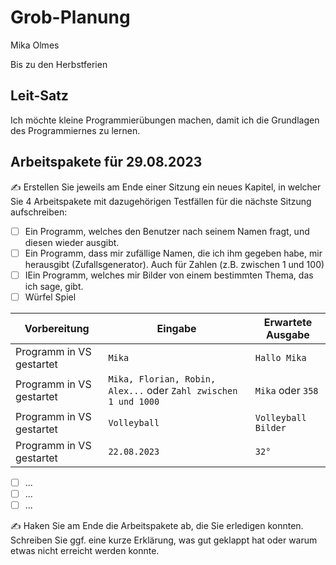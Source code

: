 # Grob-Planung

Mika Olmes

Bis zu den Herbstferien

## Leit-Satz

Ich möchte kleine Programmierübungen machen, damit ich die Grundlagen des Programmiernes zu lernen.

## Arbeitspakete für 29.08.2023

✍️ Erstellen Sie jeweils am Ende einer Sitzung ein neues Kapitel, in welcher Sie 4 Arbeitspakete mit dazugehörigen Testfällen für die nächste Sitzung aufschreiben:

- [ ] Ein Programm, welches den Benutzer nach seinem Namen fragt, und diesen wieder ausgibt.
- [ ] Ein Programm, dass mir zufällige Namen, die ich ihm gegeben habe, mir herausgibt  (Zufallsgenerator). Auch für Zahlen (z.B. zwischen 1 und 100)
- [ ] IEin Programm, welches mir Bilder von einem bestimmten Thema, das ich sage, gibt.
- [ ] Würfel Spiel

| Vorbereitung             | Eingabe                                                         | Erwartete Ausgabe   |
| ------------------------ | --------------------------------------------------------------- | ------------------- |
| Programm in VS gestartet | `Mika`                                                          | `Hallo Mika`        |
| Programm in VS gestartet | `Mika, Florian, Robin, Alex...` oder `Zahl zwischen 1 und 1000` | `Mika` oder `358`   |
| Programm in VS gestartet | `Volleyball`                                                    | `Volleyball Bilder` |
| Programm in VS gestartet | `22.08.2023`                                                    | `32°`               |

- [ ] ...
- [ ] ...
- [ ] ...

✍️  Haken Sie am Ende die Arbeitspakete ab, die Sie erledigen konnten. Schreiben Sie ggf. eine kurze Erklärung, was gut geklappt hat oder warum etwas nicht erreicht werden konnte.
